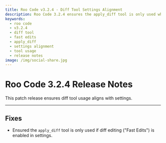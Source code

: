 ```yaml
---
title: Roo Code v3.2.4 - Diff Tool Settings Alignment
description: Roo Code 3.2.4 ensures the apply_diff tool is only used when diff editing (Fast Edits) is enabled in settings for proper tool usage.
keywords:
  - roo code
  - v3.2.4
  - diff tool
  - fast edits
  - apply_diff
  - settings alignment
  - tool usage
  - release notes
image: /img/social-share.jpg
---
```


# Roo Code 3.2.4 Release Notes

This patch release ensures diff tool usage aligns with settings.

---

## Fixes

*   Ensured the `apply_diff` tool is only used if diff editing ("Fast Edits") is enabled in settings.
